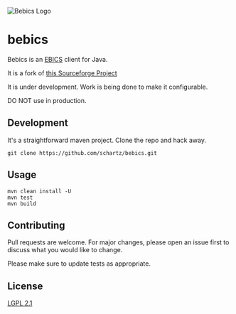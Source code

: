  ![Bebics Logo](https://s3.eu-central-1.amazonaws.com/static.billte.ch/DontTouch/bebics.png)  
 # bebics

Bebics is an [EBICS](http://www.ebics.org/home-page/) client for Java. 

It is a fork of [this Sourceforge Project](https://sourceforge.net/p/ebics/)

It is under development. Work is being done to make it configurable.  

DO NOT use in production.

## Development

It's a straightforward maven project. Clone the repo and hack away.

```
git clone https://github.com/schartz/bebics.git
```

## Usage

```
mvn clean install -U
mvn test
mvn build
```

## Contributing
Pull requests are welcome. For major changes, please open an issue first to discuss what you would like to change.

Please make sure to update tests as appropriate.

## License
[LGPL 2.1](https://www.gnu.org/licenses/old-licenses/lgpl-2.1.en.html)